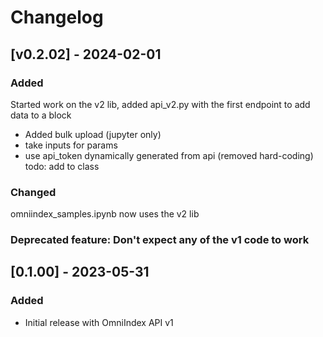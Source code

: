 # Changelog

## [v0.2.02] - 2024-02-01

### Added

Started work on the v2 lib,
added api_v2.py with the first endpoint to add data to a block

- Added bulk upload (jupyter only)
- take inputs for params
- use api_token dynamically generated from api (removed hard-coding)
todo: add to class

### Changed

omniindex_samples.ipynb now uses the v2 lib

### Deprecated feature: Don't expect any of the v1 code to work

## [0.1.00] - 2023-05-31

### Added

- Initial release with OmniIndex API v1